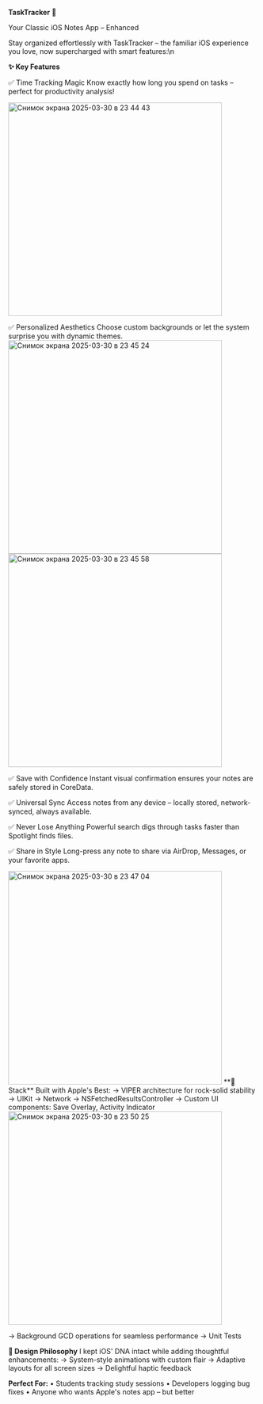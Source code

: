 **TaskTracker** 📝

Your Classic iOS Notes App – Enhanced

Stay organized effortlessly with TaskTracker – the familiar iOS experience you love, now supercharged with smart features:\n

**✨ Key Features**

✅ Time Tracking Magic
Know exactly how long you spend on tasks – perfect for productivity analysis!

<img width="431" alt="Снимок экрана 2025-03-30 в 23 44 43" src="https://github.com/user-attachments/assets/4fd03d43-cdae-4c5a-918a-2b2a1ae658db" />

✅ Personalized Aesthetics
Choose custom backgrounds or let the system surprise you with dynamic themes.
<img width="431" alt="Снимок экрана 2025-03-30 в 23 45 24" src="https://github.com/user-attachments/assets/8af25502-c7d6-46b9-b276-16192cc9bbc4" />
<img width="431" alt="Снимок экрана 2025-03-30 в 23 45 58" src="https://github.com/user-attachments/assets/e79df928-500c-47e7-8205-f3d6d3d734c8" />

✅ Save with Confidence
Instant visual confirmation ensures your notes are safely stored in CoreData.

✅ Universal Sync
Access notes from any device – locally stored, network-synced, always available.

✅ Never Lose Anything
Powerful search digs through tasks faster than Spotlight finds files.

✅ Share in Style
Long-press any note to share via AirDrop, Messages, or your favorite apps.

<img width="431" alt="Снимок экрана 2025-03-30 в 23 47 04" src="https://github.com/user-attachments/assets/ee71a8d4-c2b9-460f-9aef-6a83a46d7db8" />
**🔧 Stack**
Built with Apple's Best:
→ VIPER architecture for rock-solid stability
→ UIKit
→ Network
→ NSFetchedResultsController
→ Custom UI components: Save Overlay, Activity Indicator
<img width="431" alt="Снимок экрана 2025-03-30 в 23 50 25" src="https://github.com/user-attachments/assets/1cf80297-9713-4562-88c9-d22888ad0cb9" />

→ Background GCD operations for seamless performance
→ Unit Tests

**🎨 Design Philosophy**
I kept iOS' DNA intact while adding thoughtful enhancements:
→ System-style animations with custom flair
→ Adaptive layouts for all screen sizes
→ Delightful haptic feedback

**Perfect For:**
• Students tracking study sessions
• Developers logging bug fixes
• Anyone who wants Apple's notes app – but better
